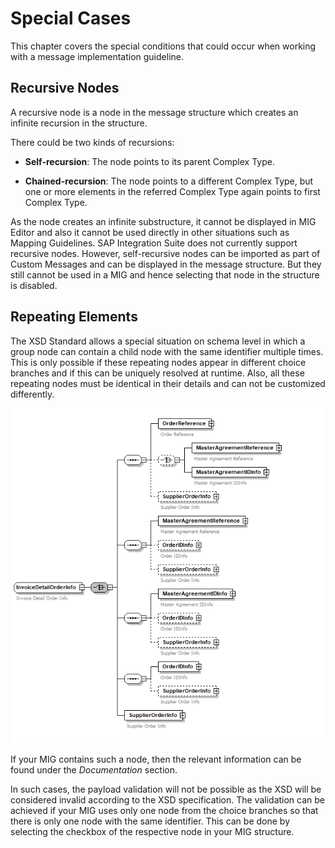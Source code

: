<!-- loio9b595f2cda064e149eba034b94e5bf4a -->

# Special Cases

This chapter covers the special conditions that could occur when working with a message implementation guideline.



<a name="loio9b595f2cda064e149eba034b94e5bf4a__section_ufs_3mr_1qb"/>

## Recursive Nodes

A recursive node is a node in the message structure which creates an infinite recursion in the structure.

There could be two kinds of recursions:

-   **Self-recursion**: The node points to its parent Complex Type.

-   **Chained-recursion**: The node points to a different Complex Type, but one or more elements in the referred Complex Type again points to first Complex Type.

As the node creates an infinite substructure, it cannot be displayed in MIG Editor and also it cannot be used directly in other situations such as Mapping Guidelines. SAP Integration Suite does not currently support recursive nodes. However, self-recursive nodes can be imported as part of Custom Messages and can be displayed in the message structure. But they still cannot be used in a MIG and hence selecting that node in the structure is disabled.



<a name="loio9b595f2cda064e149eba034b94e5bf4a__section_ncj_5y5_nsb"/>

## Repeating Elements

The XSD Standard allows a special situation on schema level in which a group node can contain a child node with the same identifier multiple times. This is only possible if these repeating nodes appear in different choice branches and if this can be uniquely resolved at runtime. Also, all these repeating nodes must be identical in their details and can not be customized differently.

![](images/Repeating_Elements_2201_22f98d1.png) 

If your MIG contains such a node, then the relevant information can be found under the *Documentation* section.

In such cases, the payload validation will not be possible as the XSD will be considered invalid according to the XSD specification. The validation can be achieved if your MIG uses only one node from the choice branches so that there is only one node with the same identifier. This can be done by selecting the checkbox of the respective node in your MIG structure.

